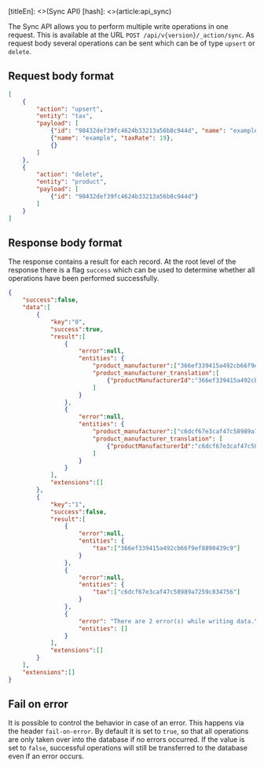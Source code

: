 [titleEn]: <>(Sync API)
[hash]: <>(article:api_sync)

The Sync API allows you to perform multiple write operations in one request. This is available at the URL `POST /api/v{version}/_action/sync`.
As request body several operations can be sent which can be of type `upsert` or `delete`.

## Request body format
```json
[
    {
        "action": "upsert",
        "entity": "tax",
        "payload": [
            {"id": "98432def39fc4624b33213a56b8c944d", "name": "example", "taxRate": 19},
            {"name": "example", "taxRate": 19},
            {}
        ]
    },
    {
        "action": "delete",
        "entity": "product",
        "payload": [
            {"id": "98432def39fc4624b33213a56b8c944d"}
        ]
    }
]
```

## Response body format
The response contains a result for each record. At the root level of the response there is a flag `success` which can be used to determine whether all operations have been performed successfully.
```json
{
    "success":false,
    "data":[
        {
            "key":"0",
            "success":true,
            "result":[
                {
                    "error":null,
                    "entities": {
                        "product_manufacturer":["366ef339415a492cb66f9ef8890439c9"],
                        "product_manufacturer_translation":[
                            {"productManufacturerId":"366ef339415a492cb66f9ef8890439c9","languageId":"2fbb5fe2e29a4d70aa5854ce7ce3e20b"}
                        ]
                    }
                },
                {
                    "error":null,
                    "entities": {
                        "product_manufacturer":["c6dcf67e3caf47c58989a7259c834756"],
                        "product_manufacturer_translation": [
                            {"productManufacturerId":"c6dcf67e3caf47c58989a7259c834756","languageId":"2fbb5fe2e29a4d70aa5854ce7ce3e20b"}
                        ]
                    }
                }
            ],
            "extensions":[]
        },
        {
            "key":"1",
            "success":false,
            "result":[
                {
                    "error":null,
                    "entities": {
                        "tax":["366ef339415a492cb66f9ef8890439c9"]
                    }
                },
                {
                    "error":null,
                    "entities": {
                        "tax":["c6dcf67e3caf47c58989a7259c834756"]
                    }
                },
                {
                    "error": "There are 2 error(s) while writing data.\n\n1. [/0/taxRate] This value should not be blank.\n2. [/0/name] This value should not be blank.",
                    "entities": []
                }
            ],
            "extensions":[]
        }
    ],
    "extensions":[]
}
```

## Fail on error
It is possible to control the behavior in case of an error. This happens via the header `fail-on-error`. By default it is set to `true`, so that all operations are only taken over into the database if no errors occurred.
If the value is set to `false`, successful operations will still be transferred to the database even if an error occurs.

